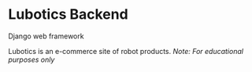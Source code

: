 # Lubotics Backend
Django web framework

Lubotics is an e-commerce site of robot products. 
*Note: For educational purposes only*
